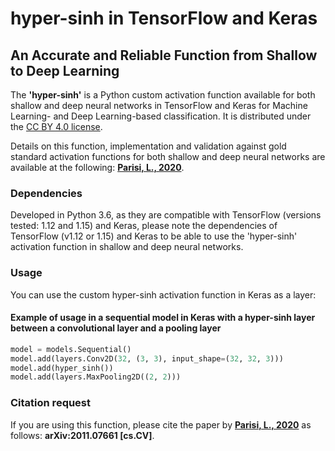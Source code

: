 # hyper-sinh in TensorFlow and Keras
## An Accurate and Reliable Function from Shallow to Deep Learning

The **'hyper-sinh'** is a Python custom activation function available for both shallow and deep neural networks in TensorFlow and Keras for Machine Learning- and Deep Learning-based classification. It is distributed under the [CC BY 4.0 license](http://creativecommons.org/licenses/by/4.0/).

Details on this function, implementation and validation against gold standard activation functions for both shallow and deep neural networks are available at the following: **[Parisi, L., 2020](https://arxiv.org/abs/2011.07661)**. 


### Dependencies

Developed in Python 3.6, as they are compatible with TensorFlow (versions tested: 1.12 and 1.15) and Keras, please note the dependencies of TensorFlow (v1.12 or 1.15) and Keras to be able to use the 'hyper-sinh' activation function in shallow and deep neural networks.


### Usage

You can use the custom hyper-sinh activation function in Keras as a layer:

#### Example of usage in a sequential model in Keras with a hyper-sinh layer between a convolutional layer and a pooling layer

```python
model = models.Sequential()
model.add(layers.Conv2D(32, (3, 3), input_shape=(32, 32, 3)))
model.add(hyper_sinh()) 
model.add(layers.MaxPooling2D((2, 2)))
```

### Citation request

If you are using this function, please cite the paper by **[Parisi, L., 2020](https://arxiv.org/abs/2011.07661)** as follows: **arXiv:2011.07661 [cs.CV]**.

